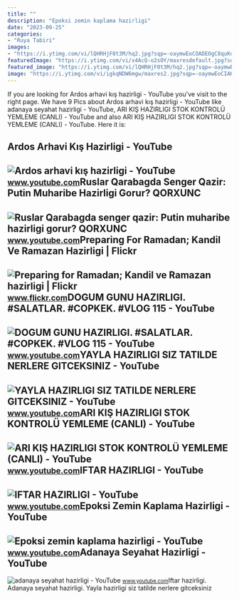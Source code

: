 ```yaml
---
title: ""
description: "Epoksi zemin kaplama hazirligi"
date: "2023-09-25"
categories:
- "Ruya Tabiri"
images:
- "https://i.ytimg.com/vi/lQHRHjF0t3M/hq2.jpg?sqp=-oaymwEoCOADEOgC8quKqQMcGADwAQH4AZQDgALQBYoCDAgAEAEYUCBfKGUwDw==&amp;rs=AOn4CLDxQtMgh3g4uPfQXsiZbPRnd137pA"
featuredImage: "https://i.ytimg.com/vi/x4AcQ-o2sOY/maxresdefault.jpg?sqp=-oaymwEmCIAKENAF8quKqQMa8AEB-AH-CYAC0AWKAgwIABABGGUgZShlMA8=&amp;rs=AOn4CLA4c4t_w9Zz92TDGVJUNjFMGLzq5g"
featured_image: "https://i.ytimg.com/vi/lQHRHjF0t3M/hq2.jpg?sqp=-oaymwEoCOADEOgC8quKqQMcGADwAQH4AZQDgALQBYoCDAgAEAEYUCBfKGUwDw==&amp;rs=AOn4CLDxQtMgh3g4uPfQXsiZbPRnd137pA"
image: "https://i.ytimg.com/vi/igkqNDW6mgw/maxres2.jpg?sqp=-oaymwEoCIAKENAF8quKqQMcGADwAQH4Ac4FgAKACooCDAgAEAEYciA9KDIwDw==&amp;rs=AOn4CLCMRoQsUJVd9b-cwqrYFAvNrOir8g"
---
```


If you are looking for Ardos arhavi kış hazirligi - YouTube you've visit to the right page. We have 9 Pics about Ardos arhavi kış hazirligi - YouTube like adanaya seyahat hazirligi - YouTube, ARI KIŞ HAZIRLIGI STOK KONTROLÜ YEMLEME (CANLI) - YouTube and also ARI KIŞ HAZIRLIGI STOK KONTROLÜ YEMLEME (CANLI) - YouTube. Here it is:

Ardos Arhavi Kış Hazirligi - YouTube
------------------------------------

 ![Ardos arhavi kış hazirligi - YouTube](https://i.ytimg.com/vi/lQHRHjF0t3M/hq2.jpg?sqp=-oaymwEoCOADEOgC8quKqQMcGADwAQH4AZQDgALQBYoCDAgAEAEYUCBfKGUwDw==&rs=AOn4CLDxQtMgh3g4uPfQXsiZbPRnd137pA) <small>www.youtube.com</small>Ruslar Qarabagda Senger Qazir: Putin Muharibe Hazirligi Gorur? QORXUNC
----------------------------------------------------------------------

 ![Ruslar Qarabagda senger qazir: Putin muharibe hazirligi gorur? QORXUNC](https://i.ytimg.com/vi/TKzAU13g3R8/maxresdefault.jpg) <small>www.youtube.com</small>Preparing For Ramadan; Kandil Ve Ramazan Hazirligi | Flickr
-----------------------------------------------------------

 ![Preparing for Ramadan; Kandil ve Ramazan hazirligi | Flickr](https://live.staticflickr.com/8152/7480789646_bae2835b7d_b.jpg) <small>www.flickr.com</small>DOGUM GUNU HAZIRLIGI. #SALATLAR. #COPKEK. #VLOG 115 - YouTube
-------------------------------------------------------------

 ![DOGUM GUNU HAZIRLIGI. #SALATLAR. #COPKEK. #VLOG 115 - YouTube](https://i.ytimg.com/vi/PhxLYvwCy8g/maxresdefault.jpg) <small>www.youtube.com</small>YAYLA HAZIRLIGI SIZ TATILDE NERLERE GITCEKSINIZ - YouTube
---------------------------------------------------------

 ![YAYLA HAZIRLIGI SIZ TATILDE NERLERE GITCEKSINIZ - YouTube](https://i.ytimg.com/vi/g_LPwAKt4hA/maxres2.jpg?sqp=-oaymwEoCIAKENAF8quKqQMcGADwAQH4AYwCgALgA4oCDAgAEAEYTSBaKGUwDw==&rs=AOn4CLACJzpliY5XkgBXNtLX-3YsiVqBAQ) <small>www.youtube.com</small>ARI KIŞ HAZIRLIGI STOK KONTROLÜ YEMLEME (CANLI) - YouTube
---------------------------------------------------------

 ![ARI KIŞ HAZIRLIGI STOK KONTROLÜ YEMLEME (CANLI) - YouTube](https://i.ytimg.com/vi/yluS9Up32PI/maxresdefault.jpg?sqp=-oaymwEmCIAKENAF8quKqQMa8AEB-AHUBoAC4AOKAgwIABABGGUgWihIMA8=&rs=AOn4CLB6siNT-WZgu4dWEhj4rfl2NIJP8g) <small>www.youtube.com</small>IFTAR HAZIRLIGI - YouTube
-------------------------

 ![IFTAR HAZIRLIGI - YouTube](https://i.ytimg.com/vi/x4AcQ-o2sOY/maxresdefault.jpg?sqp=-oaymwEmCIAKENAF8quKqQMa8AEB-AH-CYAC0AWKAgwIABABGGUgZShlMA8=&rs=AOn4CLA4c4t_w9Zz92TDGVJUNjFMGLzq5g) <small>www.youtube.com</small>Epoksi Zemin Kaplama Hazirligi - YouTube
----------------------------------------

 ![Epoksi zemin kaplama hazirligi - YouTube](https://i.ytimg.com/vi/nTd9pEqhR1g/maxresdefault.jpg?sqp=-oaymwEmCIAKENAF8quKqQMa8AEB-AHIAYAC6AKKAgwIABABGFEgXihlMA8=&rs=AOn4CLAy1EUv4vMQPbWrEq2hOARJx0OAcA) <small>www.youtube.com</small>Adanaya Seyahat Hazirligi - YouTube
-----------------------------------

 ![adanaya seyahat hazirligi - YouTube](https://i.ytimg.com/vi/igkqNDW6mgw/maxres2.jpg?sqp=-oaymwEoCIAKENAF8quKqQMcGADwAQH4Ac4FgAKACooCDAgAEAEYciA9KDIwDw==&rs=AOn4CLCMRoQsUJVd9b-cwqrYFAvNrOir8g) <small>www.youtube.com</small>Iftar hazirligi. Adanaya seyahat hazirligi. Yayla hazirligi siz tatilde nerlere gitceksiniz
